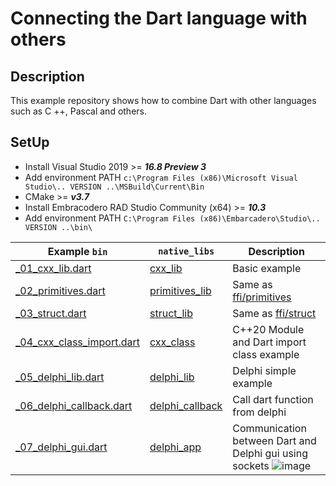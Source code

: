 # Connecting the Dart language with others

## Description
This example repository shows how to combine Dart with other languages such as C ++, Pascal and others.

## SetUp
* Install Visual Studio 2019 >= ***16.8 Preview 3*** 
* Add environment PATH `c:\Program Files (x86)\Microsoft Visual Studio\.. VERSION ..\MSBuild\Current\Bin`
* CMake >= ***v3.7*** 
* Install Embracodero RAD Studio Community (x64) >= ***10.3***
* Add environment PATH `C:\Program Files (x86)\Embarcadero\Studio\.. VERSION ..\bin\`

| Example `bin` | `native_libs` | Description |
| --- | --- | --- |
| [_01_cxx_lib.dart](https://github.com/ilopX/connecting_dart_lang_with_others/blob/main/bin/_01_cxx_lib.dart) | [cxx_lib](https://github.com/ilopX/connecting_dart_lang_with_others/blob/main/native_libs/cxx_lib/lib_cxx.c) | Basic example |
| [_02_primitives.dart](https://github.com/ilopX/connecting_dart_lang_with_others/blob/main/bin/_02_primitives.dart)  | [primitives_lib](https://github.com/ilopX/connecting_dart_lang_with_others/blob/main/native_libs/primitives_lib/math.c)| Same as [ffi/primitives](https://github.com/dart-lang/samples/tree/master/ffi/primitives) |
| [_03_struct.dart](https://github.com/ilopX/connecting_dart_lang_with_others/blob/main/bin/_03_struct.dart) | [struct_lib](https://github.com/ilopX/connecting_dart_lang_with_others/blob/main/native_libs/struct_lib/struct.c)   | Same as [ffi/struct](https://github.com/dart-lang/samples/tree/master/ffi/structs)         |
| [_04_cxx_class_import.dart](https://github.com/ilopX/connecting_dart_lang_with_others/blob/main/bin/_04_cxx_class_import.dart)  | [cxx_class](https://github.com/ilopX/connecting_dart_lang_with_others/blob/main/native_libs/cxx_class/cxx_class/CxxClass.ixx)  | C++20 Module and Dart import class example |
| [_05_delphi_lib.dart](https://github.com/ilopX/connecting_dart_lang_with_others/blob/main/bin/_05_delphi_lib.dart) | [delphi_lib](https://github.com/ilopX/connecting_dart_lang_with_others/blob/main/native_libs/delphi_lib/delphi_lib.dpr) | Delphi simple example |
| [_06_delphi_callback.dart](https://github.com/ilopX/connecting_dart_lang_with_others/blob/main/bin/_06_delphi_callback.dart) | [delphi_callback](https://github.com/ilopX/connecting_dart_lang_with_others/blob/main/native_libs/delphi_callback/delphi_callback.dpr) | Call dart function from delphi |
| [_07_delphi_gui.dart](https://github.com/ilopX/connecting_dart_lang_with_others/blob/main/bin/07_delphi_gui.dart) | [delphi_app](https://github.com/ilopX/connecting_dart_lang_with_others/blob/main/native_libs/delphi_app/Unit4.pas) | Communication between Dart and Delphi gui using sockets ![image](https://user-images.githubusercontent.com/8049534/127860273-23200653-5925-4eaa-96cd-926bbabd6d5b.png) | 
